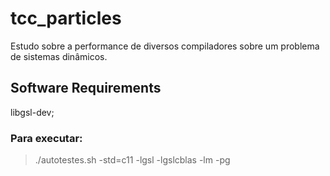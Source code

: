 # tcc_particles
Estudo sobre a performance de diversos compiladores sobre um problema de sistemas dinâmicos.

## Software Requirements
libgsl-dev;

### Para executar:

> ./autotestes.sh -std=c11 -lgsl -lgslcblas -lm -pg
